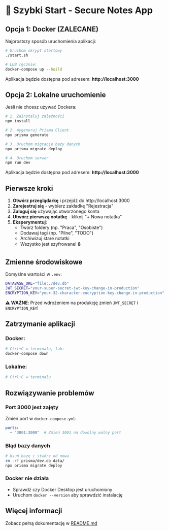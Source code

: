 # 🚀 Szybki Start - Secure Notes App

## Opcja 1: Docker (ZALECANE)

Najprostszy sposób uruchomienia aplikacji:

```bash
# Uruchom skrypt startowy
./start.sh

# LUB ręcznie:
docker-compose up --build
```

Aplikacja będzie dostępna pod adresem: **http://localhost:3000**

## Opcja 2: Lokalne uruchomienie

Jeśli nie chcesz używać Dockera:

```bash
# 1. Zainstaluj zależności
npm install

# 2. Wygeneruj Prisma Client
npx prisma generate

# 3. Uruchom migracje bazy danych
npx prisma migrate deploy

# 4. Uruchom serwer
npm run dev
```

Aplikacja będzie dostępna pod adresem: **http://localhost:3000**

## Pierwsze kroki

1. **Otwórz przeglądarkę** i przejdź do http://localhost:3000
2. **Zarejestruj się** - wybierz zakładkę "Rejestracja"
3. **Zaloguj się** używając utworzonego konta
4. **Utwórz pierwszą notatkę** - kliknij "+ Nowa notatka"
5. **Eksperymentuj**:
   - Twórz foldery (np. "Praca", "Osobiste")
   - Dodawaj tagi (np. "Pilne", "TODO")
   - Archiwizuj stare notatki
   - Wszystko jest szyfrowane! 🔒

## Zmienne środowiskowe

Domyślne wartości w `.env`:

```bash
DATABASE_URL="file:./dev.db"
JWT_SECRET="your-super-secret-jwt-key-change-in-production"
ENCRYPTION_KEY="your-32-character-encryption-key-change-in-production"
```

⚠️ **WAŻNE**: Przed wdrożeniem na produkcję zmień `JWT_SECRET` i `ENCRYPTION_KEY`!

## Zatrzymanie aplikacji

### Docker:
```bash
# Ctrl+C w terminalu, lub:
docker-compose down
```

### Lokalne:
```bash
# Ctrl+C w terminalu
```

## Rozwiązywanie problemów

### Port 3000 jest zajęty
Zmień port w `docker-compose.yml`:
```yaml
ports:
  - "3001:3000"  # Zmień 3001 na dowolny wolny port
```

### Błąd bazy danych
```bash
# Usuń bazę i stwórz od nowa
rm -rf prisma/dev.db data/
npx prisma migrate deploy
```

### Docker nie działa
- Sprawdź czy Docker Desktop jest uruchomiony
- Uruchom `docker --version` aby sprawdzić instalację

## Więcej informacji

Zobacz pełną dokumentację w [README.md](./README.md)
